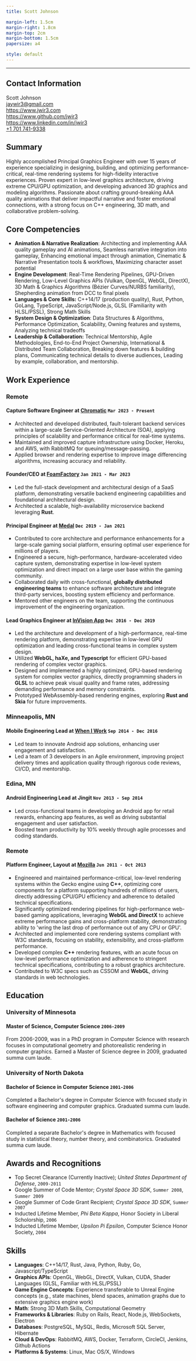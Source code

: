 ```yaml
---
title: Scott Johnson

margin-left: 1.5cm
margin-right: 1.8cm
margin-top: 2cm
margin-bottom: 1.5cm
papersize: a4

style: default
---
```


<hr />

## Contact Information

Scott Johnson <br />
jaywir3@gmail.com <br />
https://www.jwir3.com <br />
https://www.github.com/jwir3 <br />
https://www.linkedin.com/in/jwir3 <br />
[+1 701 741-9338](tel:+17017419338) <br />

## Summary
Highly accomplished Principal Graphics Engineer with over 15 years of experience specializing in designing, building, and optimizing performance-critical, real-time rendering systems for high-fidelity interactive experiences. Proven expert in low-level graphics architecture, driving extreme CPU/GPU optimization, and developing advanced 3D graphics and modeling algorithms. Passionate about crafting ground-breaking AAA quality animations that deliver impactful narrative and foster emotional connections, with a strong focus on C++ engineering, 3D math, and collaborative problem-solving.

## Core Competencies
- **Animation & Narrative Realization**: Architecting and implementing AAA quality gameplay and AI animations, Seamless narrative integration into gameplay, Enhancing emotional impact through animation, Cinematic & Narrative Presentation tools & workflows, Maximizing character asset potential
- **Engine Development**: Real-Time Rendering Pipelines, GPU-Driven Rendering, Low-Level Graphics APIs (Vulkan, OpenGL, WebGL, DirectX), 3D Math & Graphics Algorithms (Bézier Curves/NURBS familiarity), Shepherding animation from DCC to final pixels
- **Languages & Core Skills:** C++14/17 (production quality), Rust, Python, GoLang, TypeScript, JavaScript/Node.js, GLSL (Familiarity with HLSL/PSSL), Strong Math Skills
- **System Design & Optimization**: Data Structures & Algorithms, Performance Optimization, Scalability, Owning features and systems, Analyzing technical tradeoffs
- **Leadership & Collaboration:** Technical Mentorship, Agile Methodologies, End-to-End Project Ownership, International & Distributed Team Collaboration, Breaking down features & building plans, Communicating technical details to diverse audiences, Leading by example, collaboration, and mentorship.

## Work Experience
### Remote

#### Capture Software Engineer at [Chromatic](https://www.chromatic.com) `Mar 2023 - Present`
- Architected and developed distributed, fault-tolerant backend services within a large-scale Service-Oriented Architecture (SOA), applying principles of scalability and performance critical for real-time systems.
- Maintained and improved capture infrastructure using Docker, Heroku, and AWS, with RabbitMQ for queuing/message-passing.
- Applied browser and rendering expertise to improve image differencing algorithms, increasing accuracy and reliability.

#### Founder/CEO at [FoamFactory](https://www.foamfactory.io) `Jan 2021 - Mar 2023`
- Led the full-stack development and architectural design of a SaaS platform, demonstrating versatile backend engineering capabilities and foundational architectural design.
- Architected a scalable, high-availability microservice backend leveraging **Rust**.

#### Principal Engineer at [Medal](https://medal.tv) `Dec 2019 - Jan 2021`
- Contributed to core architecture and performance enhancements for a large-scale gaming social platform, ensuring optimal user experience for millions of players.
- Engineered a secure, high-performance, hardware-accelerated video capture system, demonstrating expertise in low-level system optimization and direct impact on a large user base within the gaming community.
- Collaborated daily with cross-functional, **globally distributed engineering teams** to enhance software architecture and integrate third-party services, boosting system efficiency and performance.
- Mentored other engineers on the team, supporting the continuous improvement of the engineering organization.

#### Lead Graphics Engineer at [InVision App](https://www.invisionapp.com) `Dec 2016 - Dec 2019`
- Led the architecture and development of a high-performance, real-time rendering platform, demonstrating expertise in low-level GPU optimization and leading cross-functional teams in complex system design.
- Utilized **WebGL, haXe, and Typescript** for efficient GPU-based rendering of complex vector graphics.
- Designed and implemented a highly optimized, GPU-based rendering system for complex vector graphics, directly programming shaders in **GLSL** to achieve peak visual quality and frame rates, addressing demanding performance and memory constraints.
- Prototyped WebAssembly-based rendering engines, exploring **Rust and Skia** for future improvements.

### Minneapolis, MN
#### Mobile Engineering Lead at [When I Work](https://www.wheniwork.com) `Sep 2014 - Dec 2016`
- Led team to innovate Android app solutions, enhancing user engagement and satisfaction.
- Led a team of 3 developers in an Agile environment, improving project delivery times and application quality through rigorous code reviews, CI/CD, and mentorship.

### Edina, MN
#### Android Engineering Lead at Jingit `Nov 2013 - Sep 2014`
- Led cross-functional teams in developing an Android app for retail rewards, enhancing app features, as well as driving substantial engagement and user satisfaction.
- Boosted team productivity by 10% weekly through agile processes and coding standards.

### Remote
#### Platform Engineer, Layout at [Mozilla](https://www.mozilla.org) `Jun 2011 - Oct 2013`
- Engineered and maintained performance-critical, low-level rendering systems within the Gecko engine using **C++**, optimizing core components for a platform supporting hundreds of millions of users, directly addressing CPU/GPU efficiency and adherence to detailed technical specifications.
- Significantly optimized rendering pipelines for high-performance web-based gaming applications, leveraging **WebGL and DirectX** to achieve extreme performance gains and cross-platform stability, demonstrating ability to 'wring the last drop of performance out of any CPU or GPU'.
- Architected and implemented core rendering systems compliant with W3C standards, focusing on stability, extensibility, and cross-platform performance.
- Developed complex **C++** rendering features, with an acute focus on low-level performance optimization and adherence to stringent technical specifications, contributing to a robust graphics architecture.
- Contributed to W3C specs such as CSSOM and **WebGL**, driving standards in web technologies.

## Education

### University of Minnesota
#### Master of Science, Computer Science `2006-2009`
From 2006-2009, was in a PhD program in Computer Science with research focuses in computational geometry and photorealistic rendering in computer graphics. Earned a Master of Science degree in 2009, graduated summa cum laude.

### University of North Dakota
#### Bachelor of Science in Computer Science `2001-2006`
Completed a Bachelor's degree in Computer Science with focused study in software engineering and computer graphics. Graduated summa cum laude.

#### Bachelor of Science `2001-2006`
Completed a separate Bachelor's degree in Mathematics with focused study in statistical theory, number theory, and combinatorics. Graduated summa cum laude.

## Awards and Recognitions
- Top Secret Clearance (Currently Inactive); _United States Department of Defense_, `2009-2011`
- Google Summer of Code Mentor; _Crystal Space 3D SDK_, `Summer 2008`, `Summer 2009`
- Google Summer of Code Grant Recipient; _Crystal Space 3D SDK_, `Summer 2007`
- Inducted Lifetime Member, _Phi Beta Kappa_, Honor Society in Liberal Scholorship,
 `2006`
- Inducted Lifetime Member, _Upsilon Pi Epsilon_, Computer Science Honor Society, `2004`

## Skills
- **Languages**: C++14/17, Rust, Java, Python, Ruby, Go, Javascript/TypeScript
- **Graphics APIs**: OpenGL, WebGL, DirectX, Vulkan, CUDA, Shader Languages (GLSL, Familiar with HLSL/PSSL)
- **Game Engine Concepts**: Experience transferable to Unreal Engine concepts (e.g., state machines, blend spaces, animation graphs due to extensive graphics engine work)
- **Math**: Strong 3D Math Skills, Computational Geometry
- **Frameworks & Libraries**: Ruby on Rails, React, Node.js, WebSockets, Electron
- **Databases**: PostgreSQL, MySQL, Redis, Microsoft SQL Server, Hibernate
- **Cloud & DevOps**: RabbitMQ, AWS, Docker, Terraform, CircleCI, Jenkins, Github Actions
- **Platforms & Systems**: Linux, Mac OS/X, Windows